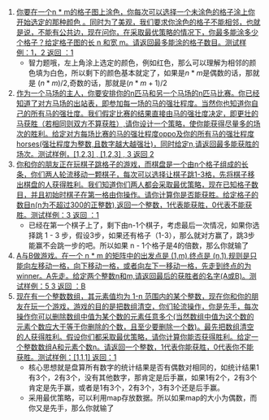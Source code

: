 1. [你要在一个n * m的格子图上涂色，你每次可以选择一个未涂色的格子涂上你开始选定的那种颜色 。同时为了美观，我们要求你涂色的格子不能相邻，也就是说，不能有公共边，现在问你，在采取最优策略的情况下，你最多能涂多少个格子？给定格子图的长 n 和宽 m。请返回最多能涂的格子数目。测试样例：1，2  返回 ：1](https://github.com/raojianxiong/Notes/blob/master/basic/algorithms/day11/DemoOne.md)
   * 智力题哦，左上角涂上选定的颜色，例如红色，那么可以理解为相邻的颜色填为白色，所以剩下的颜色基本就定了，如果是$n*m$是偶数的话，那就是 $(n *m)/2$,奇数的话，那就是$(n*m + 1)/2$
2. [作为一个马场的主人，你要安排你的n匹马和另一个马场的n匹马比赛。你已经知道了对方马场的出站表，即参加每一场的马的强壮程度。当然你也知道你自己的所有马的强壮度。我们假定比赛的结果直接由马的强壮度决定，即更壮的马获胜（若相同则双方不算获胜）,请你设计一个策略，使你能获得尽量多的场次的胜利。给定对方每场比赛的马的强壮程度oppo及你的所有马的强壮程度horses(强壮程度为整数,且数字越大越强壮)，同时给定n,请返回最多能获胜的场次。测试样例，[1,2,3] , [1,2,3] , 3 返回 2](https://github.com/raojianxiong/Notes/blob/master/basic/algorithms/day11/DemoTwo.md)
3. [你和你的朋友正在玩棋子跳格子的游戏，而棋盘是一个由n个格子组成的长条，你们两人轮流移动一颗棋子，每次可以选择让棋子跳1-3格，先将棋子移出棋盘的人获得胜利。我们知道你们两人都会采取最优策略，现在已知格子数目，并且初始时棋子在第一格由你操作。请你计算你是否能获胜。给定格子的数目n(n为不超过300的正整数),返回一个整数，1代表能获胜，0代表不能获胜。测试样例：3 返回 ：1](https://github.com/raojianxiong/Notes/blob/master/basic/algorithms/day11/DemoThree.md)
   * 已经在第一个棋子上了，剩下由n-1个棋子，考虑最后一次情况，如果你选择跳 1 - 3 步，假设3步，如果还有格子（1-3），那么就对方赢了，跳3步能赢不会跳一步的吧。所以如果 n - 1个格子是4的倍数，那么你就输了
4. [A与B做游戏。在一个 n * m 的矩阵中的出发点是 (1,m),终点是 (n,1),规则是只能向左移动一格，向下移动一格，或者向左下一移动一格，先走到终点的为winner。A先走。给定两个整数n和m,请返回最后的获胜者的名字(A或B)。测试样例：5 3 返回 ：B](https://github.com/raojianxiong/Notes/blob/master/basic/algorithms/day11/DemoFour.md)
5. [现在有一个整数数组，其元素值均为 1-n 范围内的某个整数，现在你和你的朋友在玩一个游戏，游戏的目的是把数组清空，你们轮流操作，你是先手，每次操作你可以删除数组中值为某个数的元素任意多个(当然数组中值为这个数的元素个数应大于等于你删除的个数，且至少要删除一个数)。最先把数组清空的人获得胜利。假设你们都采取最优策略，请你计算你能否获得胜利。给定一个整数数组A和元素个数n。请返回一个整数，1代表你能获胜，0代表你不能获胜。测试样例：[1,1,1] 返回：1](https://github.com/raojianxiong/Notes/blob/master/basic/algorithms/day11/DemoFive.md)
   * 核心思想就是盘算所有数字的统计结果是否有偶数对相同的，如统计结果1有3个，2有3个，没有其他数字，那肯定是后手赢，如果1有2个，2有3个肯定是先手赢，或者是1有3个，2有3个，3有3个还是后手赢。
   * 采用最优策略，可以利用map存放数据。所以如果map的大小为偶数，而你又是先手，那么你就输了







